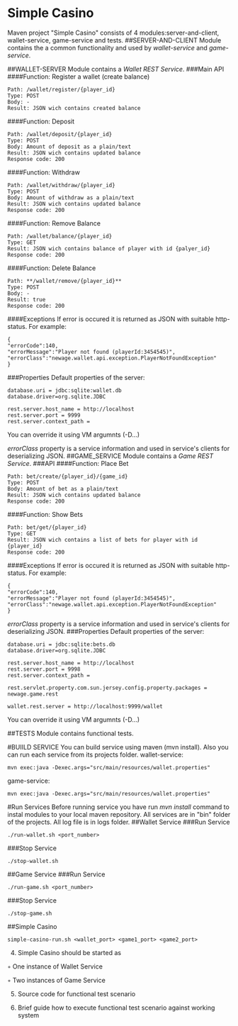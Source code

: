 # Simple Casino
Maven project "Simple Casino" consists of 4 modules:server-and-client, wallet-service, game-service and tests.
##SERVER-AND-CLIENT
Module contains the a common functionality and used by *wallet-service* and *game-service*.

##WALLET-SERVER
Module contains a *Wallet REST Service*. 
###Main API
####Function: Register a wallet (create balance)
```
Path: /wallet/register/{player_id}
Type: POST
Body: -
Result: JSON wich contains created balance
```
####Function: Deposit
```
Path: /wallet/deposit/{player_id}
Type: POST
Body: Amount of deposit as a plain/text
Result: JSON wich contains updated balance
Response code: 200
```
####Function: Withdraw
```
Path: /wallet/withdraw/{player_id}
Type: POST
Body: Amount of withdraw as a plain/text
Result: JSON wich contains updated balance
Response code: 200
```
####Function: Remove Balance
```
Path: /wallet/balance/{player_id}
Type: GET
Result: JSON wich contains balance of player with id {palyer_id}
Response code: 200
```
####Function: Delete Balance
```
Path: **/wallet/remove/{player_id}**
Type: POST
Body: -
Result: true
Response code: 200
```
####Exceptions
If error is occured it is returned as JSON with suitable http-status.
For example:
```
{
"errorCode":140,
"errorMessage":"Player not found (playerId:3454545)",
"errorClass":"newage.wallet.api.exception.PlayerNotFoundException"
}
```
###Properties
Default properties of the server:
```
database.uri = jdbc:sqlite:wallet.db
database.driver=org.sqlite.JDBC

rest.server.host_name = http://localhost
rest.server.port = 9999
rest.server.context_path = 
```
You can override it using VM argumnts (-D...)

*errorClass* property is a service information and used in service's clients for deserializing JSON.
##GAME_SERVICE
Module contains a *Game REST Service*. 
###API
####Function: Place Bet
```
Path: bet/create/{player_id}/{game_id}
Type: POST
Body: Amount of bet as a plain/text
Result: JSON wich contains updated balance
Response code: 200
```
####Function: Show Bets
```
Path: bet/get/{player_id}
Type: GET
Result: JSON wich contains a list of bets for player with id {player_id}
Response code: 200
```
####Exceptions
If error is occured it is returned as JSON with suitable http-status.
For example:
```
{
"errorCode":140,
"errorMessage":"Player not found (playerId:3454545)",
"errorClass":"newage.wallet.api.exception.PlayerNotFoundException"
}
```
*errorClass* property is a service information and used in service's clients for deserializing JSON.
###Properties
Default properties of the server:
```
database.uri = jdbc:sqlite:bets.db
database.driver=org.sqlite.JDBC

rest.server.host_name = http://localhost
rest.server.port = 9998
rest.server.context_path = 

rest.servlet.property.com.sun.jersey.config.property.packages = newage.game.rest

wallet.rest.server = http://localhost:9999/wallet
```
You can override it using VM argumnts (-D...)

##TESTS
Module contains functional tests.

#BUIILD SERVICE
You can build service using maven (mvn install). Also you can run each service from its projects folder.
wallet-service:
```
mvn exec:java -Dexec.args="src/main/resources/wallet.properties"

```
game-service:
```
mvn exec:java -Dexec.args="src/main/resources/wallet.properties"

```
#Run Services
Before running service you have run *mvn install* command to instal modules to your local maven repository. 
All services are in "bin" folder of the projects. All log file is in logs folder.
##Wallet Service
###Run Service
```
./run-wallet.sh <port_number>
```
###Stop Service
```
./stop-wallet.sh
```
##Game Service
###Run Service
```
./run-game.sh <port_number>
```
###Stop Service
```
./stop-game.sh
```
##Simple Casino
```
simple-casino-run.sh <wallet_port> <game1_port> <game2_port>
```

4. Simple Casino should be started as

◦ One instance of Wallet Service

◦ Two instances of Game Service

5. Source code for functional test scenario

6. Brief guide how to execute functional test scenario against working system
